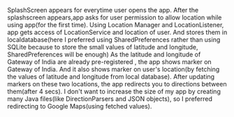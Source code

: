SplashScreen appears for everytime user opens the app.
After the splashscreen appears,app asks for user permission to allow location while using app(for the first time).
Using Location Manager and LocationListener, app  gets access of LocationService and location of user.
And stores them in localdatabase(here I preferred using SharedPreferences rather than using SQLite because to store the small values of latitude and longitude, SharedPreferences will be enough)
As the latitude and longitude of Gateway of India are already pre-registered , the app shows marker on Gateway of India.
And it also shows marker on user's location(by fetching the values of  latitude and longitude from local database).
After updating markers on these two locations, the app redirects you to directions between them(after 4 secs).
I don't want to increase the size of my app by creating many Java files(like DirectionParsers and JSON objects), so I preferred redirecting to Google Maps(using fetched values).
